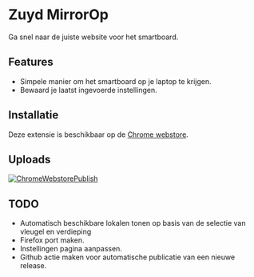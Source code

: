 # Zuyd MirrorOp

Ga snel naar de juiste website voor het smartboard.

## Features

- Simpele manier om het smartboard op je laptop te krijgen.
- Bewaard je laatst ingevoerde instellingen.

## Installatie

Deze extensie is beschikbaar op de [Chrome webstore](https://chrome.google.com/webstore/detail/zuydop/cjnhfanldejdcbepeobokiciojhbbgmk).

## Uploads
[![ChromeWebstorePublish](https://github.com/Toffeegaming/ChromeExtension/actions/workflows/ChromeWebstore.yml/badge.svg?branch=chrome-master)](https://github.com/Toffeegaming/ChromeExtension/actions/workflows/ChromeWebstore.yml)

## TODO

- Automatisch beschikbare lokalen tonen op basis van de selectie van vleugel en verdieping
- Firefox port maken.
- Instellingen pagina aanpassen.
- Github actie maken voor automatische publicatie van een nieuwe release.
